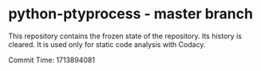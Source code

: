 # python-ptyprocess - master branch

This repository contains the frozen state of the repository.
Its history is cleared. It is used only for static code
analysis with Codacy.

Commit Time: 1713894081